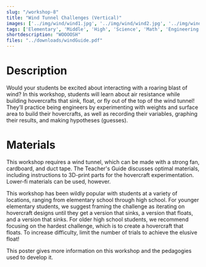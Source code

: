 ```yaml
---
slug: "/workshop-8"
title: "Wind Tunnel Challenges (Vertical)"
images: ['../img/wind/wind1.jpg', '../img/wind/wind2.jpg', '../img/wind/wind3.jpg', '../img/wind/wind4.jpg', '../img/wind/wind6.jpg']
tags: ['Elementary', 'Middle', 'High', 'Science', 'Math', 'Engineering', '1 hour', 'E4E']
shortdescription: "WOOOOSH"
files: "../downloads/windGuide.pdf"
---
```


# Description 
Would your students be excited about interacting with a roaring blast of wind? In this workshop, students will learn about air resistance while building hovercrafts that sink, float, or fly out of the top of the wind tunnel! They’ll practice being engineers by experimenting with weights and surface area to build their hovercrafts, as well as recording their variables, graphing their results, and making hypotheses (guesses). 

# Materials
This workshop requires a wind tunnel, which can be made with a strong fan, cardboard, and duct tape. The Teacher's Guide discusses optimal materials, including instructions to 3D-print parts for the hovercraft experimentation. Lower-fi materials can be used, however.

This workshop has been wildly popular with students at a variety of locations, ranging from elementary school through high school. For younger elementary students, we suggest framing the challenge as iterating on hovercraft designs until they get a version that sinks, a version that floats, and a version that sinks. For older high school students, we recommend focusing on the hardest challenge, which is to create a hovercraft that floats. To increase difficulty, limit the number of trials to achieve the elusive float!

This poster gives more information on this workshop and the pedagogies used to develop it. 
